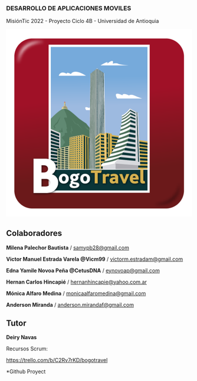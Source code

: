 ### **DESARROLLO DE APLICACIONES MOVILES**

MisiónTic 2022 - Proyecto Ciclo 4B - Universidad de Antioquia

![art dev Logotipos](https://raw.githubusercontent.com/Artefacto-Developers-Movil/BogoTravelApp/main/app/src/main/res/drawable/iconobogotravel.png)

## **Colaboradores** ## 

**Milena Palechor Bautista** / samypb28@gmail.com

**Victor Manuel Estrada Varela @Vicm99** / victorm.estradam@gmail.com

**Edna Yamile Novoa Peña @CetusDNA** / eynovoap@gmail.com

**Hernan Carlos Hincapié** / hernanhincapie@yahoo.com.ar

**Mónica Alfaro Medina** / monicaalfaromedina@gmail.com

**Anderson Miranda** / anderson.mirandaf@gmail.com

## **Tutor** ## 

**Deiry Navas** 

Recursos Scrum:

https://trello.com/b/C2Rv7rKD/bogotravel

*Github Proyect
